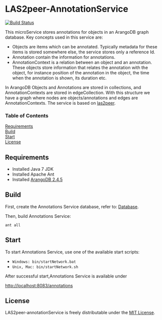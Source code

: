# LAS2peer-AnnotationService
[![Build Status](http://layers.dbis.rwth-aachen.de/jenkins/buildStatus/icon?job=LAS2peer-AnnotationService)](http://layers.dbis.rwth-aachen.de/jenkins/job/LAS2peer-AnnotationService)

This microService stores annotations for objects in an ArangoDB graph database. Key concepts used in this service are:
* Objects are items which can be annotated. Typically metadata for these items is stored somewhere else, the service stores only a reference Id.
* Annotation contain the information for annotations. 
* AnnotationContext is a relation between an object and an annotation. These objects store information that relates the annotation with the object, for instance position of the annotation in the object, the time when the annotation is shown, its duration etc.

In ArangoDB Objects and Annotations are stored in collections, and AnnotationContexts are stored in edgeCollection. With this structure we have a graph where nodes are objects/annotations and edges are AnnotationContexts. The service is based on [las2peer](https://github.com/rwth-acis/LAS2peer).

### Table of Contents
[Requirements](#requirements)  
[Build](#build)  
[Start](#start)  
[License](#license)

## Requirements

* Installed Java 7 JDK
* Installed Apache Ant
* Installed [ArangoDB 2.4.5](https://www.arangodb.com/download)

## Build

First, create the Annotations Service database, refer to: [Database](https://github.com/rwth-acis/las2peer-annotationService/blob/master/Database.md).

Then, build  Annotations Service:

```
ant all
```

## Start

To start Annotations Service, use one of the available start scripts:
  
  * `Windows: bin/startNetwork.bat`
  * `Unix, Mac: bin/startNetwork.sh`

After successful start,Annotations Service is available under

  [http://localhost:8083/annotations](http://localhost:8083/annotations)
  

## License
LAS2peer-annotationService is freely distributable under the [MIT License](https://github.com/rwth-acis/las2peer-annotationService/blob/master/LICENSE).


